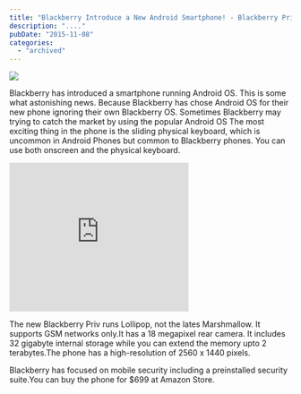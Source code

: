 ```yaml
---
title: "Blackberry Introduce a New Android Smartphone! - Blackberry Priv"
description: "...."
pubDate: "2015-11-08"
categories: 
  - "archived"
---
```


[![](/images/blackberry-priv.png)](http://3.bp.blogspot.com/-QJhT92gggpo/Vj9lQb3u0II/AAAAAAAACgE/PzQZUQfrsz8/s1600/blackberry-priv.png)

  
Blackberry has introduced a smartphone running Android OS. This is some what astonishing news. Because Blackberry has chose Android OS for their new phone ignoring their own Blackberry OS. Sometimes Blackberry may trying to catch the market by using the popular Android OS The most exciting thing in the phone is the sliding physical keyboard, which is uncommon in Android Phones but common to Blackberry phones. You can use both onscreen and the physical keyboard.  
  

<iframe allowfullscreen data-thumbnail-src="https://i.ytimg.com/vi/gwDT-77xo_Y/0.jpg" frameborder="0" height="266" src="https://www.youtube.com/embed/gwDT-77xo_Y?feature=player_embedded" width="320"></iframe>

  
  
The new Blackberry Priv runs Lollipop, not the lates Marshmallow. It supports GSM networks only.It has a 18 megapixel rear camera. It includes 32 gigabyte internal storage while you can extend the memory upto 2 terabytes.The phone has a high-resolution of 2560 x 1440 pixels.  
  
Blackberry has focused on mobile security including a preinstalled security suite.You can buy the phone for $699 at Amazon Store.
